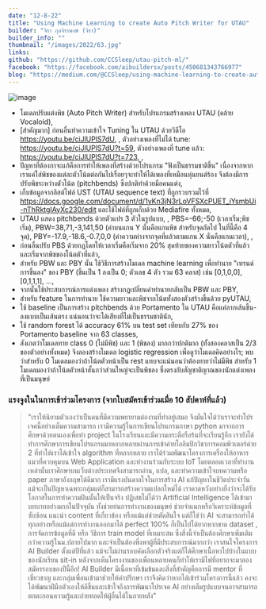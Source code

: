 ```yaml
---
date: "12-8-22"
title: "Using Machine Learning to create Auto Pitch Writer for UTAU"
builder: "จิรา กุลจิราพงษ์ (จิรา)"
builder_info: ""
thumbnail: "/images/2022/63.jpg"
links:
github: "https://github.com/CCSleep/utau-pitch-ml/"
facebook: "https://facebook.com/aibuildersx/posts/450681343766977"
blog: "https://medium.com/@CCSleep/using-machine-learning-to-create-auto-pitch-writer-for-utau-eec2d104236a"
---
```


![image](/images/2022/63.jpg)

- โมเดลปรับแต่งพิช (Auto Pitch Writer) สำหรับโปรแกรมสร้างเพลง UTAU (คล้าย Vocaloid),
- [สำคัญมาก] ก่อนอื่นทำความเข้าใจ Tuning ใน UTAU ด้วยวิดีโอ https://youtu.be/ciJlUPlS7dU, , ตัวอย่างเพลงที่ไม่ได้ tune: https://youtu.be/ciJlUPlS7dU?t=59, ตัวอย่างเพลงที่ tune แล้ว: https://youtu.be/ciJlUPlS7dU?t=723, ,
- ปัญหาที่ต้องกาจะแก้คือการทำให้เพลงที่สร้างด้วยโปรแกรม "ฟังเป็นธรรมชาติขึ้น" เนื่องจากหากเราแค่ใส่พิชของแต่ละตัวโน้ตต่อกันไปเรื่อยๆจะทำให้ได้เพลงที่เหมือนหุ่นยนต์ร้อง จึงต้องมีการปรับพิชระหว่างตัวโน้ต (pitchbends) ซึ่งปกติทำด้วยมือคนแต่ง,
- เก็บข้อมูลจากลิสต์ไฟล์ UST (UTAU sequence text) ที่ถูกรวบรวมไว้ที่ https://docs.google.com/document/d/1yKn3jN3rLoVFSXcPUET_iYsmbUi-nThRktgIAyXc230/edit และใช้ไฟล์ที่ถูกเก็บด้วย Mediafire ทั้งหมด,
- UTAU แสดง pitchbends ด้วยตัวแปร 3 ตัวในรูปแบบ, , PBS=-66;-50 (เวลาเริ่ม;พิชเริ่ม), PBW=38,71,-3,141,50 (ค่าบนแกน Y นั่นคือแกนพิช สำหรับจุดถัดไป ในที่นี้คือ 4 จุด), PBY=-17.9,-18.6,-0.7,0,0 (ค่าความห่างจากจุดที่แล้วตามแกน X นั่นคือแกนเวลา), ,
- ก่อนอื่นปรับ PBS ด้วยกฎโดยให้เวลาเริ่มคือเริ่มจาก 20% สุดท้ายของความยาวโน้ตตัวที่แล้ว และเริ่มจากพิชของโน้ตตัวที่แล้ว,
- สำหรับ PBW และ PBY นั้น ใช้วิธีการสร้างโมเดล machine learning เพื่อทำนาย "เทรนด์การขึ้นลง" ของ PBY (ขึ้นเป็น 1 ลงเป็น 0; ตัวเลข 4 ตัว รวม 63 คลาส) เช่น [0,1,0,0], [0,1,1,1], ...,
- จากนั้นใช้ประสบการณ์การแต่งเพลง สร้างกฎเปลี่ยนคำทำนายกลับเป็น PBW และ PBY,
- สำหรับ feature ในการทำนาย ใช้ความยาวและพิชจากโน้ตทั้งสองตัวสร้างขึ้นด้วย pyUTAU,
- ใช้ baseline เป็นการสร้าง pitchbends ด้วย Portamento ใน UTAU คือแค่ลากเส้นขึ้น-ลงแบบเป็นเส้นตรง แน่นอนว่าจะได้เสียงที่ไม่เป็นธรรมชาตินัก,
- ใช้ random forest ได้ accuracy 61% บน test set เทียบกับ 27% ของ Portamento baseline จาก 63 classes,
- สังเกตว่าโมเดลทาย class 0 (ไม่มีพิช) และ 1 (พิชลง) มากกว่าปกติมาก (ทั้งสองคลาสเป็น 2/3 ของตัวอย่างทั้งหมด) จึงลองสร้างโมเดล logistic regression เพื่อดูว่าโมเดลคิดอย่างไร; พบว่าสำหรับ 0 โมเดลมองว่าถ้าโน้ตตัวหน้าเป็น rest แทบจะแน่นอนว่าต้องทายว่าไม่มีพิช สำหรับ 1 โมเดลมองว่าถ้าโน้ตตัวหน้าสั้นกว่าส่วนใหญ่จะเป็นพิชลง ซึ่งตรงกับสัญชาติญาณของนักแต่งเพลงที่เป็นมนุษย์

### แรงจูงในในการเข้าร่วมโครงการ (จากใบสมัครเข้าร่วมเมื่อ 10 สัปดาห์ที่แล้ว)

> "เราให้นิยามตัวเองว่าเป็นคนที่มีความพยายามต่องานที่ทำอยู่เสมอ จึงมั่นใจได้ว่าเราจะทำโปรเจคนี้อย่างเต็มความสามารถ เรามีความรู้ในการเขียนโปรแกรมภาษา python มาจากการศึกษาด้วยตนเองเพื่อทำ project ในโรงเรียนและมีความกระตือรือร้นที่จะเรียนรู้อีก เรายังได้ทำการศึกษาการเขียนโปรแกรมมาหลากหลายผ่านการเข้าค่ายโอลิมปิกวิชาการคอมพิวเตอร์ค่าย 2 ที่ทำให้เราได้เข้าใจ algorithm ที่หลากหลาย เราได้ร่วมพัฒนาโครงการเครื่องให้อาหารแมวที่ควบคุมบน Web Application และทำงานร่วมกับระบบ IoT โดยตลอดเวลาที่ทำงานเหล่านั้นเราศึกษาบนเว็บต่างประเทศจึงสามารถอ่าน, แปล, และทำความเข้าใจบทความหรือ paper ภาษาอังกฤษได้ดีมาก เรามีแรงบันดาลใจในการสร้าง AI แก้ปัญหาในชีวิตประจำวัน แม้จะเป็นปัญหาเฉพาะกลุ่มแต่ก็สามารถสร้างความแปลกใหม่ได้ เราคาดหวังอย่างยิ่งว่าจะได้รับโอกาสในการทำความฝันนั้นให้เป็นจริง  ปฏิเสธไม่ได้ว่า Artificial Intelligence ได้เข้ามาบทบาทอย่างมากในปัจจุบัน ทั้งช่วยย่นการทำงานของมนุษย์ ช่วยจำแนกหรือวิเคราะห์ข้อมูลที่ซับซ้อน แนะนำ content ที่เกี่ยวข้อง หรือแม้แต่ช่วยตัดสินใจ แต่ก็ใช่ว่า AI จะสามารถทำได้ทุกอย่างหรือแม้แต่การทำงานออกมาได้ perfect 100% ก็เป็นไปได้ยากหากขาด dataset , การจัดการข้อมูลที่ดี หรือ วิธีการ train model ที่เหมาะสม ซึ่งสิ่งนี้จำเป็นต้องศึกษาเพิ่มเติมกว่าความรู้ในม.ปลายไปมาก และจำเป็นต้องพึ่งพาผู้ที่มีประสบการณ์มากกว่า  เราสนใจโครงการ AI Builder ตั้งแต่ปีที่แล้ว แม้จะไม่ผ่านรอบคัดเลือกตัวจริงแต่ก็ได้ศึกษาเนื้อหาไปบ้างในแบบของนักเรียน sit-in หลังจากเห็นโครงงานของเพื่อนหลายคนก็ทำให้เรามีไฟที่อยากจะมาลองสมัครรอบของปีนี้อีก! AI Builder มีเนื้อหาที่เข้มข้นและสิ่งที่สำคัญคือการมี mentor ที่เชี่ยวชาญ และกลุ่มเพื่อนเข้ามาช่วยให้คำปรึกษา เราจึงคิดว่าหากได้เข้าร่วมโครงการนี้แล้ว คงจะได้พัฒนาฝีมือตัวเองให้ดีขึ้นและเข้าใจถึงการพัฒนาโปรเจค AI อย่างเต็มรูปแบบจนอาจสามารถตกตะกอนความรู้และถ่ายทอดให้ผู้อื่นได้ในภายหลัง"